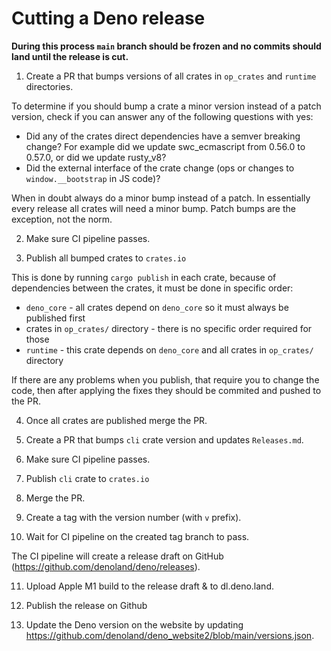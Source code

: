 # Cutting a Deno release

**During this process `main` branch should be frozen and no commits should land
until the release is cut.**

1. Create a PR that bumps versions of all crates in `op_crates` and `runtime`
   directories.

To determine if you should bump a crate a minor version instead of a patch
version, check if you can answer any of the following questions with yes:

- Did any of the crates direct dependencies have a semver breaking change? For
  example did we update swc_ecmascript from 0.56.0 to 0.57.0, or did we update
  rusty_v8?
- Did the external interface of the crate change (ops or changes to
  `window.__bootstrap` in JS code)?

When in doubt always do a minor bump instead of a patch. In essentially every
release all crates will need a minor bump. Patch bumps are the exception, not
the norm.

2. Make sure CI pipeline passes.

3. Publish all bumped crates to `crates.io`

This is done by running `cargo publish` in each crate, because of dependencies
between the crates, it must be done in specific order:

- `deno_core` - all crates depend on `deno_core` so it must always be published
  first
- crates in `op_crates/` directory - there is no specific order required for
  those
- `runtime` - this crate depends on `deno_core` and all crates in `op_crates/`
  directory

If there are any problems when you publish, that require you to change the code,
then after applying the fixes they should be commited and pushed to the PR.

4. Once all crates are published merge the PR.

5. Create a PR that bumps `cli` crate version and updates `Releases.md`.

6. Make sure CI pipeline passes.

7. Publish `cli` crate to `crates.io`

8. Merge the PR.

9. Create a tag with the version number (with `v` prefix).

10. Wait for CI pipeline on the created tag branch to pass.

The CI pipeline will create a release draft on GitHub
(https://github.com/denoland/deno/releases).

11. Upload Apple M1 build to the release draft & to dl.deno.land.

12. Publish the release on Github

13. Update the Deno version on the website by updating
    https://github.com/denoland/deno_website2/blob/main/versions.json.
